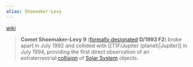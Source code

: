 ```yaml
---
alias: Shoemaker-Levy
---
```

[wiki](https://en.wikipedia.org/wiki/Comet_Shoemaker%E2%80%93Levy_9)

> **Comet Shoemaker–Levy 9** ([formally designated](https://en.wikipedia.org/wiki/Astronomical_naming_conventions#Comets "Astronomical naming conventions") **D/1993 F2**) broke apart in July 1992 and collided with [[T1F/Jupiter (planet)|Jupiter]] in July 1994, providing the first direct observation of an extraterrestrial [collision](https://en.wikipedia.org/wiki/Collision "Collision") of [Solar System](https://en.wikipedia.org/wiki/Solar_System "Solar System") objects.


